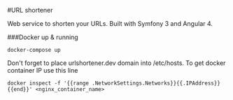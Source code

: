 #URL shortener

Web service to shorten your URLs. Built with Symfony 3 and Angular 4.

###Docker up & running
```
docker-compose up
```

Don't forget to place urlshortener.dev domain into /etc/hosts. To get docker container IP use this line

```
docker inspect -f '{{range .NetworkSettings.Networks}}{{.IPAddress}}{{end}}' <nginx_container_name>
```

